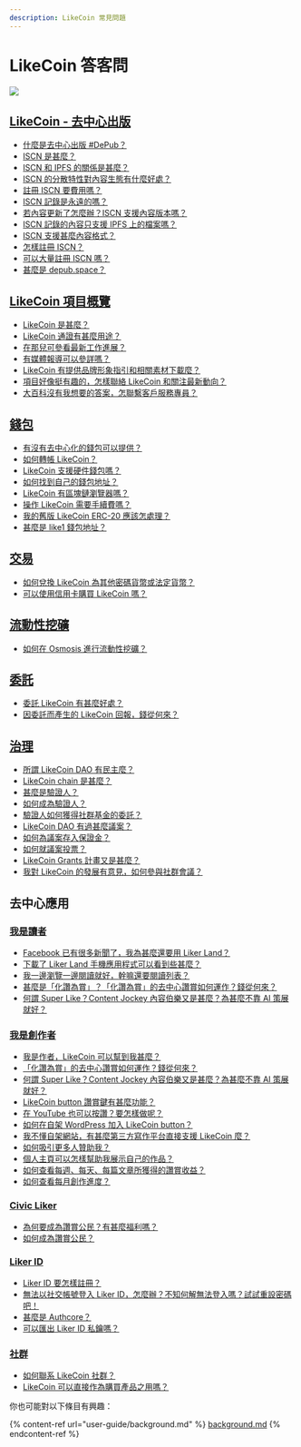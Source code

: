 ```yaml
---
description: LikeCoin 常見問題
---
```


# LikeCoin 答客問

![](.gitbook/assets/likecoin\_ad27\_small\_update-01.png)

## [LikeCoin - 去中心出版](<README (1).md>)

* [什麼是去中心出版 #DePub？](<README (1).md>)
* [ISCN 是甚麼？](guides/decentralized-publishing/what-is-iscn.md)
* [ISCN 和 IPFS 的關係是甚麼？](guides/decentralized-publishing/iscn-ipfs-relationship.md)
* [ISCN 的分散特性對內容生態有什麼好處？ ](guides/decentralized-publishing/benefits.md)
* [註冊 ISCN 要費用嗎？](guides/decentralized-publishing/what-is-iscn.md)
* [ISCN 記錄是永遠的嗎？](guides/decentralized-publishing/benefits.md)&#x20;
* [若內容更新了怎麼辦？ISCN 支援內容版本嗎？ ](guides/decentralized-publishing/what-is-iscn.md)
* [ISCN 記錄的內容只支援 IPFS 上的檔案嗎？ ](guides/decentralized-publishing/iscn-ipfs-relationship.md)
* [ISCN 支援甚麼內容格式？](guides/decentralized-publishing/content-type.md)
* [怎樣註冊 ISCN？ ](guides/decentralized-publishing/app.like.co.md)
* [可以大量註冊 ISCN 嗎？](guides/decentralized-publishing/iscn-batch-uploader.md)
* [甚麼是 depub.space？](guides/decentralized-publishing/depub.space.md)

## [LikeCoin 項目概覽](guides/about/)

* [LikeCoin 是甚麼？](<README (1).md>)
* [LikeCoin 通證有甚麼用途？](cun-dang/archive/likecoin-token.md)
* [在那兒可參看最新工作進展？](cun-dang/archive/updates.md)
* [有媒體報導可以參詳嗎？](guides/about/on-the-news.md)
* [LikeCoin 有提供品牌形象指引和相關素材下載麼？](guides/about/presskit.md)
* [項目好像挺有趣的，怎樣聯絡 LikeCoin 和關注最新動向？](<README (1).md#learn-more>)
* [大百科沒有我想要的答案，怎聯繫客戶服務專員？](<README (1).md#contact-us>)

## [錢包](guides/wallet/)

* [有沒有去中心化的錢包可以提供？](guides/wallet/keplr.md)
* [如何轉帳 LikeCoin？](guides/wallet/like-pay.md)
* [LikeCoin 支援硬件錢包嗎？](guides/wallet/hardware-wallet.md)
* [如何找到自己的錢包地址？](guides/wallet/wallet-address.md)
* [LikeCoin 有區塊鏈瀏覽器嗎？](guides/wallet/big-dipper.md)
* [操作 LikeCoin 需要手續費嗎？](guides/wallet/transaction-fee.md)
* [我的舊版 LikeCoin ERC-20 應該怎處理？](guides/wallet/migration/)
* [甚麼是 like1 錢包地址？](guides/wallet/like-address-prefix.md)

## [交易](guides/trade/)

* [如何兌換 LikeCoin 為其他密碼貨幣或法定貨幣？](guides/trade/)
* [可以使用信用卡購買 LikeCoin 嗎？](guides/trade/trade-in-liquid.md#bylikecoinwithcreditcard)

## [流動性挖礦](faq.md#undefined)

* [如何在 Osmosis 進行流動性挖礦？](guides/liquidity-mining/osmosis.md)

## [委託](guides/stake/)

* [委託 LikeCoin 有甚麼好處？](guides/stake/delegation-of-likecoin.md)
* [因委託而產生的 LikeCoin 回報，錢從何來？](guides/stake/where-comes-the-likecoin-rewards.md)

## [治理](guides/governance/)

* [所謂 LikeCoin DAO 有民主麼？](guides/governance/liquid-democracy.md)
* [LikeCoin chain 是甚麼？](guides/governance/likecoin-chain.md)
* [甚麼是驗證人？](guides/governance/what-is-a-validator/)
* [如何成為驗證人？](developer-resources/become-a-validator.md)
* [驗證人如何獲得社群基金的委託？](guides/governance/what-is-a-validator/community-delegation.md)
* [LikeCoin DAO 有過甚麼議案？](guides/governance/proposals.md)
* [如何為議案存入保證金？](guides/governance/proposal-deposit.md)&#x20;
* [如何就議案投票？](guides/governance/direct-vote.md)
* [LikeCoin Grants 計畫又是甚麼？](cun-dang/archive/likecoin-grants.md)
* [我對 LikeCoin 的發展有意見，如何參與社群會議？](guides/governance/community-call.md)

## 去中心應用

### [我是讀者](user-guide/liker-land/#for-readers)

* [Facebook 已有很多新聞了，我為甚麼還要用 Liker Land？](user-guide/liker-land/#for-readers)
* [下載了 Liker Land 手機應用程式可以看到些甚麼？](user-guide/liker-land/today-headline.md#not-browsing-but-reading)
* [我一邊瀏覽一邊閱讀就好，幹嘛還要閱讀列表？](user-guide/liker-land/reading-list.md)
* [甚麼是「化讚為賞」？「化讚為賞」的去中心讚賞如何運作？錢從何來？](user-guide/liker-land/like.md)
* [何謂 Super Like？Content Jockey 內容伯樂又是甚麼？為甚麼不靠 AI 策展就好？](user-guide/liker-land/superlike.md)

### [我是創作者](user-guide/liker-land/#for-content-creators)

* [我是作者，LikeCoin 可以幫到我甚麼？](user-guide/liker-land/#for-content-creators)
* [「化讚為賞」的去中心讚賞如何運作？錢從何來？](user-guide/liker-land/like.md)
* [何謂 Super Like？Content Jockey 內容伯樂又是甚麼？為甚麼不靠 AI 策展就好？](user-guide/liker-land/superlike.md)
* [LikeCoin button 讚賞鍵有甚麼功能？](user-guide/creator/)
* [在 YouTube 也可以按讚？要怎樣做呢？](user-guide/creator/youtube.md)
* [如何在自架 WordPress 加入 LikeCoin button？](user-guide/creator/wordpress.md)
* [我不懂自架網站，有甚麼第三方寫作平台直接支援 LikeCoin 麼？](user-guide/creator/blogging-platforms/)
* [如何吸引更多人贊助我？](user-guide/creatortools/creators-pitch.md)
* [個人主頁可以怎樣幫助我展示自己的作品？](user-guide/creatortools/portfolio-page.md)
* [如何查看每週、每天、每篇文章所獲得的讚賞收益？](user-guide/creatortools/rewards/)
* [如何查看每月創作進度？](user-guide/creatortools/monthly-report.md)

### [Civic Liker](faq.md#civic-liker)

* [為何要成為讚賞公民？有甚麼福利嗎？](user-guide/civic-liker/rationale-and-benefits.md)
* [如何成為讚賞公民？](faq.md#civic-liker)

### [Liker ID](user-guide/liker-id/)

* [Liker ID 要怎樣註冊？](faq.md#liker-id)
* [無法以社交帳號登入 Liker ID，怎麼辦？不知何解無法登入嗎？試試重設密碼吧！](user-guide/liker-id/register/reset-password.md)
* [甚麼是 Authcore？](user-guide/liker-id/register/what-is-authcore.md)
* [可以匯出 Liker ID 私鑰嗎？](user-guide/liker-id/register/export-seed-words.md)

### [社群](guides/community/)

* [如何聯系 LikeCoin 社群？](guides/community/discord.md)
* [LikeCoin 可以直接作為購買產品之用嗎？](user-guide/community/products-and-services.md)

你也可能對以下條目有興趣：

{% content-ref url="user-guide/background.md" %}
[background.md](user-guide/background.md)
{% endcontent-ref %}
